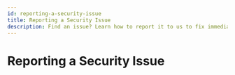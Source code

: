 ```yaml
---
id: reporting-a-security-issue
title: Reporting a Security Issue
description: Find an issue? Learn how to report it to us to fix immediately.
---
```


# Reporting a Security Issue